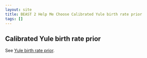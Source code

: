 ```yaml
---
layout: site
title: BEAST 2 Help Me Choose Calibrated Yule birth rate prior
tags: []
---
```


## Calibrated Yule birth rate prior

See [Yule birth rate prior](../YuleBirthRatePrior).